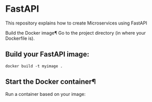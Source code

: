 # FastAPI
This repository explains how to create Microservices using FastAPI

Build the Docker image¶
Go to the project directory (in where your Dockerfile is).

## Build your FastAPI image:
```
docker build -t myimage .
```

## Start the Docker container¶
Run a container based on your image:
```
```
